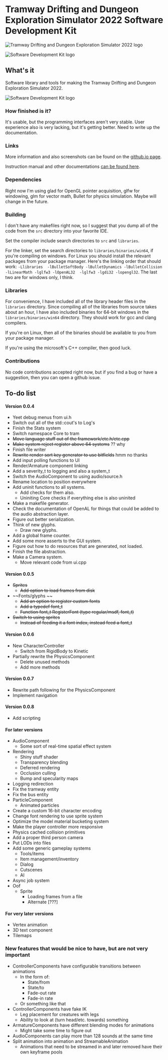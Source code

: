 # Tramway Drifting and Dungeon Exploration Simulator 2022 Software Development Kit

![Tramway Drifting and Dungeon Exploration Simulator 2022 logo](/docs/logo.gif)

![Software Development Kit logo](/docs/devkit.gif)

## What's it

Software library and tools for making the Tramway Drifting and Dungeon Exploration Simulator 2022.

![Software Development Kit logo](/docs/screen11.png)

### How finished is it?

It's usable, but the programming interfaces aren't very stable. User experience also is very lacking, but it's getting better. Need to write up the documentation.

### Links

More information and also screenshots can be found on the [github.io page](https://racenis.github.io/tram-sdk/). 

Instruction manual and other documentations [can be found here](https://racenis.github.io/tram-sdk/manual/). 

### Dependencies
Right now I'm using glad for OpenGL pointer acquisition, glfw for windowing, glm for vector math, Bullet for physics simulation. Maybe will change in the future.

### Building
I don't have any makefiles right now, so I suggest that you dump all of the code from the `src` directory into your favorite IDE.

Set the compiler include search directories to `src` and `libraries`.

For the linker, set the search directories to `libraries/binaries/win64`, if you're compiling on windows. For Linux you should install the relevant packages from your package manager. Here's the linking order that should work: `-Llibraries  -lBulletSoftBody -lBulletDynamics -lBulletCollision -lLinearMath -lglfw3 -lOpenAL32  -lglfw3 -lgdi32 -lopengl32`. The last two are for windows only, I think.

### Libraries
For convenience, I have included all of the library header files in the `libraries` directory. Since compiling all of the libraries from source takes about an hour, I have also included binaries for 64-bit windows in the `libraries/binaries/win64` directory. They should work for gcc and clang compilers.

If you're on Linux, then all of the binaries should be available to you from your package manager.

If you're using the microsoft's C++ compiler, then good luck.

### Contributions
No code contributions accepted right now, but if you find a bug or have a suggestion, then you can open a github issue.

## To-do list
#### Version 0.0.4
- Yeet debug menus from ui.h
- Switch out all of the std::cout's to Log's
- Finish the Stats system
- Switch namespace Core to tram
- ~~Move language stuff out of the framework/etc.h/etc.cpp~~
- ~~Make system reject register above 64 systems~~ ?? why
- Finish file writer
- ~~Rewrite render sort key generator to use bitfields~~ hmm no thanks
- Add input polling functions to UI
- Render/Armature component linking
- Add a severity_t to logging and also a system_t
- Switch the AudioComponent to using audio/source.h
- Rename location to position everywhere
- Add uninit functions to all systems.
	- Add checks for them also.
	- Uniniting Core checks if everything else is also uninited
- Make a makefile generator.
- Check the documentation of OpenAL for things that could be added to the audio abstraction layer.
- Figure out better serialization.
- Think of new glyphs.
	- Draw new glyphs.
- Add a global frame counter.
- Add some more asserts to the GUI system.
- Figure out how to do resources that are generated, not loaded.
- Finish the file abstraction.
- Make a Camera system.
	- Move relevant code from ui.cpp

#### Version 0.0.5
- ~~Sprites~~
	- ~~Add option to load frames from disk~~
- ~~Fonts/glyphs ~~
	- ~~Add an option to register custom fonts~~
	- ~~Add a typedef font_t~~
	- ~~Function font_t RegisterFont (type regular/msdf, font_t)~~
- ~~Switch to using sprites~~
	- ~~Instead of feeding it a font index, instead feed a font_t~~

#### Version 0.0.6
- New CharacterController
	- Switch from RigidBody to Kinetic
- Partially rewrite the PhysicsComponent
	- Delete unused methods
	- Add more methods

#### Version 0.0.7
- Rewrite path following for the PhysicsComponent
- Implement navigation

#### Version 0.0.8
- Add scripting


#### For later versions
- AudioComponent
	- Some sort of real-time spatial effect system
- Rendering
	- Shiny stuff shader
	- Transparency blending
	- Deferred rendering
	- Occlusion culling
	- Bump and specularity maps
- Logging redirection
- Fix the tramway entity
- Fix the bus entity
- ParticleComponent
	- Animated particles
- Create a custom 16-bit character encoding
- Change font rendering to use sprite system
- Optimize the model material bucketing system
- Make the player controller more responsive
- Physics cached collision primitives
- Add a proper third person camera 
- Put LODs into files
- Add some generic gameplay systems
	- Tools/items
	- Item management/inventory
	- Dialog
	- Cutscenes
	- AI
- Async job system
- Oof
	- Sprite
		- Loading frames from a file
		- Alternate [???]


#### For very later versions
- Vertex animation
- 3D text component
- Tilemaps

### New features that would be nice to have, but are not very important
- ControllerComponents have configurable transitions between animations
	- In the form of:
		- State/from
		- State/to
		- Fade-out rate
		- Fade-in rate
	- Or something like that
- ControllerComponents have fake IK
	- Leg placement for creatures with legs
	- Ability to look at (turn head/etc. towards) something
- ArmatureComponents have different blending modes for animations
	- Might take some time to figure out
- AudioComponents can play more than 128 sounds at the same time
- Split animation into animation and StreamableAnimation
	- Animations that need to be streamed in and later removed have their own keyframe pools
